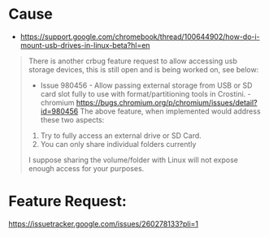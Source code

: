 # Cause
- https://support.google.com/chromebook/thread/100644902/how-do-i-mount-usb-drives-in-linux-beta?hl=en

>There is another crbug feature request to allow accessing usb storage devices, this is still open and is being worked on, see below:
>- Issue 980456 - Allow passing external storage from USB or SD card slot fully to use with format/partitioning tools in Crostini. - chromium
>https://bugs.chromium.org/p/chromium/issues/detail?id=980456
>The above feature, when implemented would address these two aspects:
>1. Try to fully access an external drive or SD Card.
>2. You can only share individual folders currently
>
>I suppose sharing the volume/folder with Linux will not expose enough access for your purposes.

# Feature Request:
https://issuetracker.google.com/issues/260278133?pli=1
